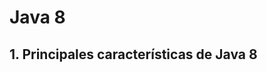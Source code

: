 # Java 8
## 1. Principales características de Java 8
###
<!--stackedit_data:
eyJoaXN0b3J5IjpbLTIwMTc1MzM1NDQsLTY3NzEyMzI2NF19
-->